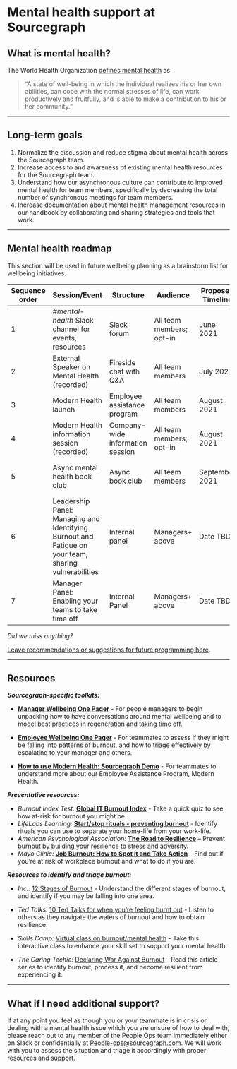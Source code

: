 # Mental health support at Sourcegraph

## What is mental health?

The World Health Organization [defines mental health](https://www.who.int/news-room/fact-sheets/detail/mental-health-strengthening-our-response) as:

> “A state of well-being in which the individual realizes his or her own
> abilities, can cope with the normal stresses of life, can work
> productively and fruitfully, and is able to make a contribution to his
> or her community.”

---

## Long-term goals

1. Normalize the discussion and reduce stigma about mental health across the Sourcegraph
   team.
2. Increase access to and awareness of existing mental health resources for the Sourcegraph team.
3. Understand how our asynchronous culture can contribute to improved mental health for team members, specifically by decreasing the total number of synchronous meetings for team members.
4. Increase documentation about mental health management resources in our handbook by collaborating and sharing strategies and tools that work.

---

## Mental health roadmap

This section will be used in future wellbeing planning as a brainstorm list for wellbeing initiatives.

| **Sequence order** | **Session/Event**                                                                                    | **Structure**                    | **Audience**             | **Proposed Timeline** | **Status**                                                                                                 |
| ------------------ | ---------------------------------------------------------------------------------------------------- | -------------------------------- | ------------------------ | --------------------- | ---------------------------------------------------------------------------------------------------------- |
| 1                  | _#mental-health_ Slack channel for events, resources                                                 | Slack forum                      | All team members; opt-in | June 2021             | Complete                                                                                                   |
| 2                  | External Speaker on Mental Health (recorded)                                                         | Fireside chat with Q&A           | All team members         | July 2021             | Complete                                                                                                   |
| 3                  | Modern Health launch                                                                                 | Employee assistance program      | All team members         | August 2021           | Complete                                                                                                   |
| 4                  | Modern Health information session (recorded)                                                         | Company-wide information session | All team members; opt-in | August 2021           | Complete - [view here](https://drive.google.com/file/d/1xA479OHsthciuRk1VR7xaqI0gGIaNsl3/view?usp=sharing) |
| 5                  | Async mental health book club                                                                        | Async book club                  | All team members         | September 2021        | In progress: sourcing ideas                                                                                |
| 6                  | Leadership Panel: Managing and Identifying Burnout and Fatigue on your team, sharing vulnerabilities | Internal panel                   | Managers+ above          | Date TBD              | Not yet started                                                                                            |
| 7                  | Manager Panel: Enabling your teams to take time off                                                  | Internal Panel                   | Managers+ above          | Date TBD              | Not yet started                                                                                            |

_Did we miss anything?_

[Leave recommendations or suggestions for future programming here](https://docs.google.com/forms/d/e/1FAIpQLSciB1Xt5fPixHChfANKIfOUwAn2MukWbhV1KT5keAeAEVwaEg/viewform?usp=sf_link).

---

## Resources

**_Sourcegraph-specific toolkits:_**

- [**Manager Wellbeing One Pager**](https://docs.google.com/presentation/d/1b922F2o4cUoluIx-lOzQph_LZSas2Jl1dNdJ4awyAls/edit?usp=sharing) - For people managers to begin unpacking how to have conversations around mental wellbeing and to model best practices in regeneration and taking time off.
- [**Employee Wellbeing One Pager**](https://docs.google.com/presentation/d/147Fh7XKy2VvNWZmtyLLpQb1tei1A1267nUTlhKuj2xM/edit?usp=sharing) - For teammates to assess if they might be falling into patterns of burnout, and how to triage effectively by escalating to your manager and others.

- [**How to use Modern Health: Sourcegraph Demo**](https://drive.google.com/file/d/1xA479OHsthciuRk1VR7xaqI0gGIaNsl3/view?usp=sharing) - For teammates to understand more about our Employee Assistance Program, Modern Health.

**_Preventative resources:_**

- _Burnout Index Test:_ [**Global IT Burnout Index**](https://burnoutindex.yerbo.co/) - Take a quick quiz to see how at-risk for burnout you might be.
- _LifeLabs Learning:_ [**Start/stop rituals - preventing burnout**](https://ideas.lifelabslearning.com/prevent-burnout) - Identify rituals you can use to separate your home-life from your work-life.
- _American Psychological Association:_ [**The Road to Resilience**](https://www.apa.org/topics/resilience) – Prevent burnout by building your resilience to stress and adversity.
- _Mayo Clinic:_ [**Job Burnout: How to Spot it and Take Action**](https://www.mayoclinic.org/healthy-lifestyle/adult-health/in-depth/burnout/art-20046642) – Find out if you’re at risk of workplace burnout and what to do if you are.

**_Resources to identify and triage burnout:_**

- _Inc.:_ [12 Stages of Burnout](https://www.inc.com/jessica-stillman/the-12-stages-of-burnout-according-to-psychologist.html) - Understand the different stages of burnout, and identify if you may be falling into one area.

- _Ted Talks:_ [10 Ted Talks for when you’re feeling burnt out](https://www.ted.com/playlists/245/talks_for_when_you_feel_totall) - Listen to others as they navigate the waters of burnout and how to obtain resilience.

- _Skills Camp:_ [Virtual class on burnout/mental health](https://www.skillscamp.co/skills/) - Take this interactive class to enhance your skill set to support your mental health.

- _The Caring Techie:_ [Declaring War Against Burnout](https://thecaringtechie.substack.com/p/burnout-in-tech-part-1-declaring) - Read this article series to identify burnout, process it, and become resilient from experiencing it.

---

## What if I need additional support?

If at any point you feel as though you or your teammate is in crisis or dealing with a mental health issue which you are unsure of how to deal with, please reach out to any member of the People Ops team immediately either on Slack or confidentially at People-ops@sourcegraph.com. We will work with you to assess the situation and triage it accordingly with proper resources and support.
